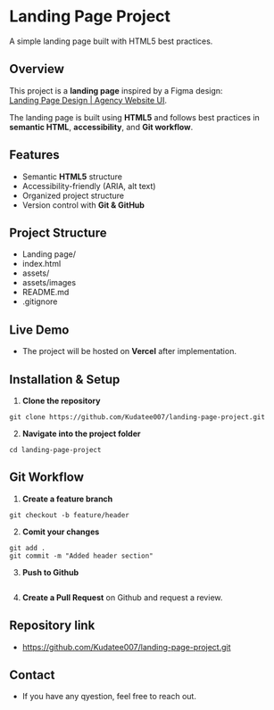 # Landing Page Project

A simple landing page built with HTML5 best practices.

## Overview

This project is a **landing page** inspired by a Figma design:  
[Landing Page Design | Agency Website UI](<https://www.figma.com/design/1ywQUnAVpvVp9vzCfgav2s/Responsive-Landing-Page-Design-%7C-Website-Home-Page-Design-%7C-Agency-Website-UI-Design-(Community)?m=auto&is-community-duplicate=1&fuid=1162016820656150062>).

The landing page is built using **HTML5** and follows best practices in **semantic HTML**, **accessibility**, and **Git workflow**.

## Features

- Semantic **HTML5** structure
- Accessibility-friendly (ARIA, alt text)
- Organized project structure
- Version control with **Git & GitHub**

## Project Structure

- Landing page/
- index.html
- assets/
- assets/images
- README.md
- .gitignore

## Live Demo

- The project will be hosted on **Vercel** after implementation.

## Installation & Setup

1. **Clone the repository**
```
git clone https://github.com/Kudatee007/landing-page-project.git
```
2. **Navigate into the project folder**
```
cd landing-page-project
```

## Git Workflow

1. **Create a feature branch**
```
git checkout -b feature/header
```
2. **Comit your changes**
```
git add .
git commit -m "Added header section"
```
3. **Push to Github**
```git push origin feature/header
```
4. **Create a Pull Request** on Github and request a review.

## Repository link

- https://github.com/Kudatee007/landing-page-project.git

## Contact

- If you have any qyestion, feel free to reach out.


